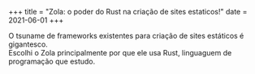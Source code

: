 +++
title = "Zola: o poder do Rust na criação de sites estaticos!"
date = 2021-06-01
+++

O tsuname de frameworks existentes para criação de sites estáticos é gigantesco.   
Escolhi o Zola principalmente por que ele usa Rust, linguaguem de programação que estudo. 
